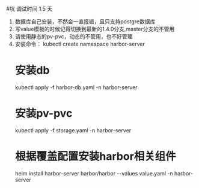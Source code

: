 #坑 调试时间 1.5 天

1. 数据库自己安装，不然会一直报错，且只支持postgre数据库
2. 写value模板的时候记得切换到最新的1.4.0分支,master分支的不管用
3. 请使用静态的pv-pvc，动态的不管用，也不好管理
4. 安装命令：
   kubectl create namespace harbor-server
   # 安装db
   kubectl apply -f harbor-db.yaml -n harbor-server
   # 安装pv-pvc
   kubectl apply -f storage.yaml -n harbor-server
   # 根据覆盖配置安装harbor相关组件
   helm install harbor-server  harbor/harbor --values value.yaml  -n harbor-server 

